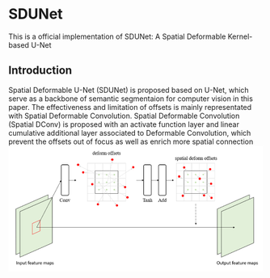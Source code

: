 # SDUNet
This is a official implementation of SDUNet: A Spatial Deformable Kernel-based U-Net

## Introduction
Spatial Deformable U-Net (SDUNet) is proposed based on U-Net, which serve as a backbone of semantic segmentaion for computer vision in this paper. The effectiveness and limitation of offsets is mainly representated with Spatial Deformable Convolution.
Spatial Deformable Convolution (Spatial DConv) is proposed with an activate function layer and linear cumulative additional layer associated to Deformable Convolution, which prevent the offsets out of focus as well as enrich more spatial connection 
![image](https://github.com/TerryBase/SDUNet/blob/main/figures/deformable_convolution.png)
